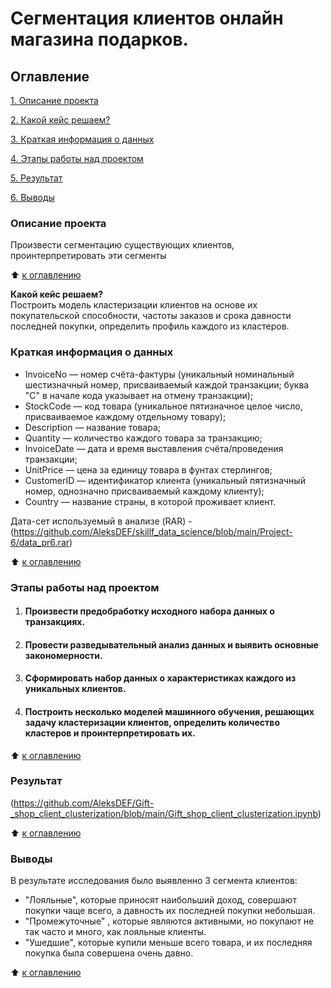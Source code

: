 # Сегментация клиентов онлайн магазина подарков.

## Оглавление 
[1. Описание проекта](https://github.com/AleksDEF/Gift-_shop_client_clusterization/edit/main/README.md#Опиасние-проекта)

[2. Какой кейс решаем?](https://github.com/AleksDEF/Gift-_shop_client_clusterization/README.md#Какой-кейс-решаем?)

[3. Краткая информация о данных](https://github.com/AleksDEF/Gift-_shop_client_clusterization/README.md#Краткая-информация-о-данных)

[4. Этапы работы над проектом](https://github.com/AleksDEF/Gift-_shop_client_clusterization/README.md#Этапы-работы-над-проектом)

[5. Результат](https://github.com/AleksDEF/Gift-_shop_client_clusterization/README.md#Результат)

[6. Выводы](https://github.com/AleksDEF/Gift-_shop_client_clusterization/Project-6/README.md#Выводы)



### Описание проекта 
Произвести сегментацию существующих клиентов, проинтерпретировать эти сегменты

:arrow_up: [к оглавлению](https://github.com/AleksDEF/Gift-_shop_client_clusterization/README.md#Оглавление)


**Какой кейс решаем?**   
Построить модель кластеризации клиентов на основе их покупательской способности, частоты заказов и срока давности последней покупки, определить профиль каждого из кластеров.

### Краткая информация о данных 
* InvoiceNo — номер счёта-фактуры (уникальный номинальный шестизначный номер, присваиваемый каждой транзакции; буква "C" в начале кода указывает на отмену транзакции);
* StockCode — код товара (уникальное пятизначное целое число, присваиваемое каждому отдельному товару);
* Description — название товара;
* Quantity — количество каждого товара за транзакцию;
* InvoiceDate — дата и время выставления счёта/проведения транзакции;
* UnitPrice — цена за единицу товара в фунтах стерлингов;
* CustomerID — идентификатор клиента (уникальный пятизначный номер, однозначно присваиваемый каждому клиенту);
* Country — название страны, в которой проживает клиент.

Дата-сет используемый в анализе (RAR) - (https://github.com/AleksDEF/skillf_data_science/blob/main/Project-6/data_pr6.rar)

:arrow_up: [к оглавлению](https://github.com/AleksDEF/Gift-_shop_client_clusterization/README.md#Оглавление)

### Этапы работы над проектом
1. #### Произвести предобработку исходного набора данных о транзакциях.
2. #### Провести разведывательный анализ данных и выявить основные закономерности.
3. #### Сформировать набор данных о характеристиках каждого из уникальных клиентов.
4. #### Построить несколько моделей машинного обучения, решающих задачу кластеризации клиентов, определить количество кластеров и проинтерпретировать их.
:arrow_up: [к оглавлению](https://github.com/AleksDEF/Gift-_shop_client_clusterization/README.md#Оглавление)

### Результат
(https://github.com/AleksDEF/Gift-_shop_client_clusterization/blob/main/Gift_shop_client_clusterization.ipynb)

:arrow_up: [к оглавлению](https://github.com/AleksDEF/Gift-_shop_client_clusterization/Gift_shop_client_clusterization.ipynb)

### Выводы
В результате исследования было выявленно 3 сегмента клиентов:
* "Лояльные",  которые приносят наибольший доход, совершают покупки чаще всего, а давность их последней покупки небольшая.
* "Промежуточные" , которые являются активными, но покупают не так часто и много, как лояльные клиенты. 
* "Ушедшие", которые купили меньше всего товара, и их последняя покупка была совершена очень давно.

:arrow_up: [к оглавлению](https://github.com/AleksDEF/Gift-_shop_client_clusterization/README.md#Выводы)
